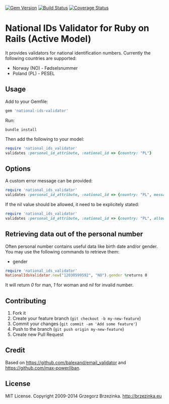 [![Gem Version](https://badge.fury.io/rb/national-ids-validator@2x.png)](http://badge.fury.io/rb/national-ids-validator)
[![Build Status](https://travis-ci.org/matfiz/national-ids-validator.svg?branch=master)](https://travis-ci.org/matfiz/national-ids-validator)
[![Coverage Status](https://coveralls.io/repos/matfiz/national-ids-validator/badge.png)](https://coveralls.io/r/matfiz/national-ids-validator)

National IDs Validator for Ruby on Rails (Active Model)
======================

It provides validators for national identification numbers. Currently the following countries are supported:
* Norway (NO) - Fødselsnummer
* Poland (PL) - PESEL

## Usage

Add to your Gemfile:

```ruby
gem 'national-ids-validator'
```

Run:

```
bundle install
```

Then add the following to your model:

```ruby
require 'national_ids_validator'
validates :personal_id_attribute, :national_id => {country: "PL"}
```

## Options
A custom error message can be provided:

```ruby
require 'national_ids_validator'
validates :personal_id_attribute, :national_id => {country: "PL", message: "is not valid personal number"}
```

If the nil value should be allowed, it need to be explicitely stated:
```ruby
require 'national_ids_validator'
validates :personal_id_attribute, :national_id => {country: "PL", allow_nil: true}
```

## Retrieving data out of the personal number
Often personal number contains useful data like birth date and/or gender. You may use the following commands to retrieve them:

* gender
```ruby
require 'national_ids_validator'
NationalIdsValidator.new("12030599592", "NO").gender %returns 0
```
It will return *0* for man, *1* for woman and *nil* for invalid number.

## Contributing

1. Fork it
2. Create your feature branch (`git checkout -b my-new-feature`)
3. Commit your changes (`git commit -am 'Add some feature'`)
4. Push to the branch (`git push origin my-new-feature`)
5. Create new Pull Request

## Credit

Based on https://github.com/balexand/email_validator and https://github.com/max-power/iban.

## License

MIT License. Copyright 2009-2014 Grzegorz Brzezinka. http://brzezinka.eu
